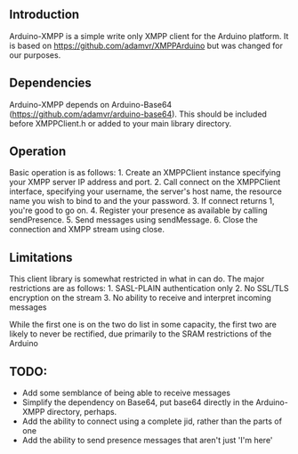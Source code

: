 Introduction
------------

Arduino-XMPP is a simple write only XMPP client for the Arduino platform.
It is based on https://github.com/adamvr/XMPPArduino but was changed for our purposes.

Dependencies
------------

Arduino-XMPP depends on Arduino-Base64 (https://github.com/adamvr/arduino-base64). This should be included before XMPPClient.h or added to your main library directory.

Operation
---------

Basic operation is as follows:
    1. Create an XMPPClient instance specifying your XMPP server IP address and port.
    2. Call connect on the XMPPClient interface, specifying your username, the server's host name, the resource name you wish to bind to and the your password.
    3. If connect returns 1, you're good to go on.
    4. Register your presence as available by calling sendPresence.
    5. Send messages using sendMessage.
    6. Close the connection and XMPP stream using close.

Limitations
-----------

This client library is somewhat restricted in what in can do. The major restrictions are as follows:
    1. SASL-PLAIN authentication only
    2. No SSL/TLS encryption on the stream
    3. No ability to receive and interpret incoming messages

While the first one is on the two do list in some capacity, the first two are likely to never be rectified, due primarily to the SRAM restrictions of the Arduino

TODO:
-----

* Add some semblance of being able to receive messages
* Simplify the dependency on Base64, put base64 directly in the Arduino-XMPP directory, perhaps.
* Add the ability to connect using a complete jid, rather than the parts of one
* Add the ability to send presence messages that aren't just 'I'm here'
